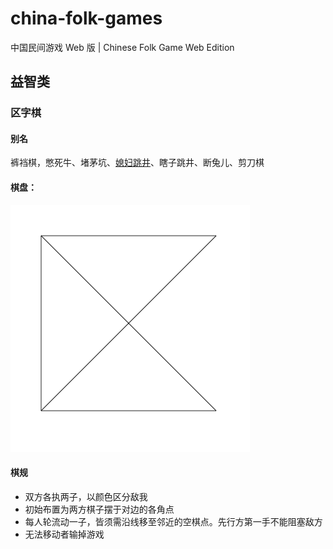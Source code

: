 # china-folk-games
中国民间游戏 Web 版 | Chinese Folk Game Web Edition

## 益智类

### 区字棋

#### 别名
裤裆棋，憋死牛、堵茅坑、[媳妇跳井](./origins/xifutiaojing.md)、瞎子跳井、断兔儿、剪刀棋
#### 棋盘：
![img.png](./images/quziqi.png)
#### 棋规

- 双方各执两子，以颜色区分敌我
- 初始布置为两方棋子摆于对边的各角点
- 每人轮流动一子，皆须需沿线移至邻近的空棋点。先行方第一手不能阻塞敌方
- 无法移动者输掉游戏